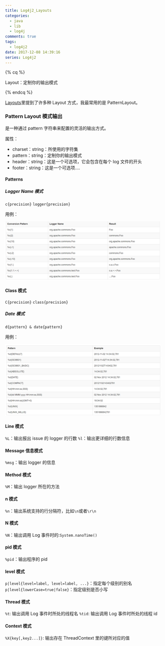 ```yaml
---
title: Log4j2_Layouts
categories:
  - java
  - lib
  - log4j
comments: true
tags:
  - log4j2
date: 2017-12-08 14:39:16
series: Log4j2
---
```


{% cq %}

Layout：定制你的输出模式

{% endcq %}

<!-- more -->

[Layouts](https://logging.apache.org/log4j/2.x/manual/layouts.html)里提到了许多种 Layout 方式，我最常用的是 PatternLayout。

### Pattern Layout 模式输出

是一种通过 pattern 字符串来配置的灵活的输出方式。

属性：

- charset：string：所使用的字符集
- pattern：string：定制你的输出模式
- header：string：这是一个可选项，它会包含在每个 log 文件的开头
- footer：string：这是一个可选项....

#### Patterns

##### Logger Name 模式

`c{precision}`
`logger{precision}`

用例：

![class pattern](../../img/0c7bcdb7e018e47007e1f94164a2b626.png)

#### Class 模式

`C{precision}`
`class{precision}`

##### Date 模式

`d{pattern} & date{pattern}`

用例：

![date pattern](../../img/782b42701d03650c07a92766558d225f.png)

#### Line 模式

`%L`：输出报出 issue 的 logger 的行数
`%l`：输出更详细的行数信息

#### Message 信息模式

`%msg`：输出 logger 的信息

#### Method 模式

`%M`：输出 logger 所在的方法

#### n 模式

`%n`：输出系统支持的行分隔符，比如`\n`或者`\r\n`

#### N 模式

`%N`：输出调用 Log 事件时的:`System.nanoTime()`

#### pid 模式

`%pid`：输出程序的 pid

#### level 模式

`p|level{level=label, level=label, ...}`：指定每个级别的别名
`p|level{lowerCase=true|false}`：指定级别是否小写

#### Thread 模式

`%t`: 输出调用 Log 事件时所处的线程名
`%tid`: 输出调用 Log 事件时所处的线程 id

#### Context 模式

`%X{key[,key2...]}`: 输出存在 ThreadContext 里的键所对应的值
